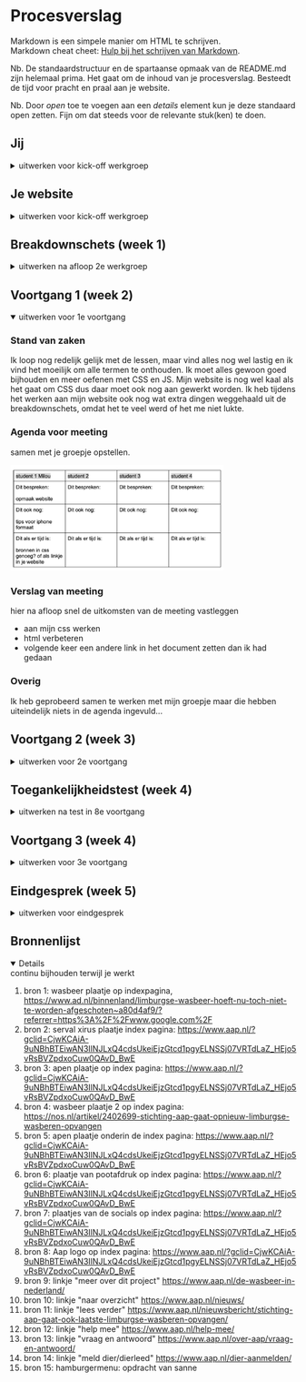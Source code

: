 # Procesverslag
Markdown is een simpele manier om HTML te schrijven.  
Markdown cheat cheet: [Hulp bij het schrijven van Markdown](https://github.com/adam-p/markdown-here/wiki/Markdown-Cheatsheet).

Nb. De standaardstructuur en de spartaanse opmaak van de README.md zijn helemaal prima. Het gaat om de inhoud van je procesverslag. Besteedt de tijd voor pracht en praal aan je website.

Nb. Door *open* toe te voegen aan een *details* element kun je deze standaard open zetten. Fijn om dat steeds voor de relevante stuk(ken) te doen.





## Jij

<details>
<summary>uitwerken voor kick-off werkgroep</summary>

### Auteur:
Milou Mulder

#### Je startniveau:
Blauw

#### Je focus:
responsive plane
 
</details>





## Je website

<details >
<summary>uitwerken voor kick-off werkgroep</summary>

### Je opdracht:
 <a= href= "https://www.aap.nl/"> stichting aap <a>

#### Screenshot(s) van de eerste pagina (small screen): 
homepage  
<img src="images/indexpagina!.jpg" width="375px" alt="homepage">

#### Screenshot(s) van de tweede pagina (small screen):
contact <br>
<img src="images/contactpagina!.jpg" width="375px" alt="contact pagina">
 
</details>



## Breakdownschets (week 1)

<details>
<summary>uitwerken na afloop 2e werkgroep</summary>

### homepage: 
<img src="images/siteuitgeschrevenhome.jpg" width="375px" alt="breakdown van de home pagina">

### contact pagina: 
<img src="images/siteuitgeschrevencontact.jpg" width="375px" alt="breakdown van contactpagina">

### overig
uiteindelijk heb ik wat kleine dingetjes van deze schets weggelaten, omdat het mij niet lukte of het had geen toegevoegde waarden.

</details>





## Voortgang 1 (week 2)

<details open>
<summary>uitwerken voor 1e voortgang</summary>

### Stand van zaken

Ik loop nog redelijk gelijk met de lessen, maar vind alles nog wel lastig en ik vind het moeilijk om alle termen te onthouden. Ik moet alles gewoon goed bijhouden en meer oefenen met CSS en JS. Mijn website is nog wel kaal als het gaat om CSS dus daar moet ook nog aan gewerkt worden. Ik heb tijdens het werken aan mijn website ook nog wat extra dingen weggehaald uit de breakdownschets, omdat het te veel werd of het me niet lukte. 


### Agenda voor meeting
samen met je groepje opstellen.

<img src="images/agenda1.png" width="375px" alt="agenda team">


### Verslag van meeting
hier na afloop snel de uitkomsten van de meeting vastleggen

- aan mijn css werken 
- html verbeteren 
- volgende keer een andere link in het document zetten dan ik had gedaan 

### Overig
Ik heb geprobeerd samen te werken met mijn groepje maar die hebben uiteindelijk niets in de agenda ingevuld...

</details>





## Voortgang 2 (week 3)

<details>
<summary>uitwerken voor 2e voortgang</summary>

### Stand van zaken
Ik heb wat meer css in mijn pagina verwerkt, maar ik moet wel volgde week extra hieraan gaan werken. Ook moet ik beginnen aan mijn tweede pagina en werken aan mijn hamburger menu. Het javascript gedeelte viel me nog wel tegen en de opdrachten die we moesten maken met css waren te doen, maar als je die in je eigen website moet verwerken, dan valt het ook nog erg tegen. 


### Agenda voor meeting
samen met je groepje opstellen

<img src="images/agenda2.png" width="375px" alt="agenda team">


### Verslag van meeting
hier na afloop snel de uitkomsten van de meeting vastleggen

- foto's gewoon in photoshop kleiner maken is makkelijk
- hamburger menu moet je even zelf kijken in de opdrachten en sommige opdrachten gewoon opnieuw maken om dat te kunnen maken 

### Overig
Ik heb weer geprobeerd samen te werken met mijn groepje maar die hebben uiteindelijk niets in de agenda ingevuld...

</details>





## Toegankelijkheidstest (week 4)

<details>
<summary>uitwerken na test in 8e voortgang</summary>

### Bevindingen
Lijst met je bevindingen die in de test naar voren kwamen:

#### voice-over
Als ik de voice-over test doe, dan leest hij de buttons bijvoorbeeld wel voor maar de tekst zoals titels niet. 

Dit zou opgelost kunnen worden door een naam te geven aan de titels zodat deze ook voorgelezen kunnen worden, maar dit is mij niet gelukt.

#### Voice-over 
De stem van de voice-over is mega vervelend. Na een minuut word het al vervelend. 

Ze zouden de stem wat meer mensenlijk kunnen maken en niet zo'n robot stem, maar wat ik zelf zou kunnen doen is de tekst duidelijker maken voor de gebruiker.

#### Voice-over 
Als je op mijn hamburger menu drukt dan zegt hij knop, maar dat is niet heel duidelijk voor de mensen die niet weten dat dat een hamburger menu is.  

Dan kan je misschien de naam veranderen van de button waardoor hij het duidelijker zegt. 

#### Bril blur 
Als je de blur bril op doet dan kan ik de linkjes in het donkergroen over de groene achtergrond en de witte tekst over de plaatjes niet goed lezen en zelfs de oranje tekst bijna niet, alleen als je heel dichtbij zit kan je het lezen.

Als de linkjes en de tekst dikgedrukt zijn en zwart gemaakt worden zou het beter te lezen zijn, maar blijft lastig. 

#### Bril wazig
Als je de de wazige bril op doet kan je ook het groene linkje niet zien 

Als de linkjes dikgedrukt zijn en zwart of donkergroen gemaakt worden zou het beter te lezen zijn 

#### Bril diabetes
Als je de de diabetes bril op doet kan opzich nog wel alles zien, maar je moet wel goed focussen op de letters 

#### motoriek elastiekje 
Je kan door het elastiekje je site nog redelijk bedienen maar het wordt wel lastig   

#### motoriek apparaatje
Je kan door het apparaatje niet heel goed je site bedienen. 

Dit zou je kunnen oplossen door te kunnen tabben door de website met je mond. Dit is wel lastig. Je kan nu wel door mijn website heen tabben.

</details>


## Voortgang 3 (week 4)

<details>
<summary>uitwerken voor 3e voortgang</summary>

### Stand van zaken
Ik moet nog veel doen aan mijn tweede pagina, maar dat hoeft niet heel veel werk te zijn. Dat zijn alleen een paar formuliertjes maken en verder is de header en de footer hetzelfde als de eerste pagina die ik heb gemaakt. 


### Agenda voor meeting
samen met je groepje opstellen

<img src="images/agenda3.png" width="375px" alt="agenda team">


### Verslag van meeting
hier na afloop snel de uitkomsten van de meeting vastleggen

- socials op zijn plaats zetten is gelukt 
- volgens de feedback moest ik van alle sections in mijn css id's maken, maar er werd juist verteld dat ik dat niet mocht gebruiken in de les dus dat ga ik niet veel veranderen. 

### Overig
Mijn groepje heeft weer niks in de agenda ingevuld...

</details>





## Eindgesprek (week 5)

<details>
<summary>uitwerken voor eindgesprek</summary>

### Stand van zaken
Ik ben trots op hoever ik ben gekomen. Het is niet perfect, maar wel beter dan ik had verwacht. Ik had misschien wat meer animaties willen toevoegen en extra gekke dingen, maar dat werd me een beetje te veel en te moeilijk. Daarom heb ik bij simpel gehouden, maar wel alles gedaan wat moest voor een voldoende (hoop ik).

### Screenshot(s)

indexpagina

<img src="images/home1.png" width="375px" alt="screenshots">

<img src="images/home2.png" width="375px" alt="screenshots">

<img src="images/home3.png" width="375px" alt="screenshots">

<img src="images/home4.png" width="375px" alt="screenshots">

contactpagina

<img src="images/contact1.png" width="375px" alt="screenshots">

<img src="images/contact2.png" width="375px" alt="screenshots">

<img src="images/contact3.png" width="375px" alt="screenshots">

</details>





## Bronnenlijst

<details open>
<summary>continu bijhouden terwijl je werkt</summary>

1. bron 1: wasbeer plaatje op indexpagina, https://www.ad.nl/binnenland/limburgse-wasbeer-hoeft-nu-toch-niet-te-worden-afgeschoten~a80d4af9/?referrer=https%3A%2F%2Fwww.google.com%2F 
2. bron 2: serval xirus plaatje index pagina: https://www.aap.nl/?gclid=CjwKCAiA-9uNBhBTEiwAN3IlNJLxQ4cdsUkeiEjzGtcd1pgyELNSSj07VRTdLaZ_HEjo5vRsBVZpdxoCuw0QAvD_BwE
3. bron 3: apen plaatje op index pagina: https://www.aap.nl/?gclid=CjwKCAiA-9uNBhBTEiwAN3IlNJLxQ4cdsUkeiEjzGtcd1pgyELNSSj07VRTdLaZ_HEjo5vRsBVZpdxoCuw0QAvD_BwE
4. bron 4: wasbeer plaatje 2 op index pagina: https://nos.nl/artikel/2402699-stichting-aap-gaat-opnieuw-limburgse-wasberen-opvangen
5. bron 5: apen plaatje onderin de index pagina: https://www.aap.nl/?gclid=CjwKCAiA-9uNBhBTEiwAN3IlNJLxQ4cdsUkeiEjzGtcd1pgyELNSSj07VRTdLaZ_HEjo5vRsBVZpdxoCuw0QAvD_BwE
6. bron 6: plaatje van pootafdruk op index pagina: https://www.aap.nl/?gclid=CjwKCAiA-9uNBhBTEiwAN3IlNJLxQ4cdsUkeiEjzGtcd1pgyELNSSj07VRTdLaZ_HEjo5vRsBVZpdxoCuw0QAvD_BwE
7. bron 7: plaatjes van de socials op index pagina: https://www.aap.nl/?gclid=CjwKCAiA-9uNBhBTEiwAN3IlNJLxQ4cdsUkeiEjzGtcd1pgyELNSSj07VRTdLaZ_HEjo5vRsBVZpdxoCuw0QAvD_BwE
8. bron 8: Aap logo op index pagina: https://www.aap.nl/?gclid=CjwKCAiA-9uNBhBTEiwAN3IlNJLxQ4cdsUkeiEjzGtcd1pgyELNSSj07VRTdLaZ_HEjo5vRsBVZpdxoCuw0QAvD_BwE
10. bron 9: linkje "meer over dit project" https://www.aap.nl/de-wasbeer-in-nederland/
11. bron 10: linkje "naar overzicht" https://www.aap.nl/nieuws/
12. bron 11: linkje "lees verder" https://www.aap.nl/nieuwsbericht/stichting-aap-gaat-ook-laatste-limburgse-wasberen-opvangen/
13. bron 12: linkje "help mee" https://www.aap.nl/help-mee/
14. bron 13: linkje "vraag en antwoord" https://www.aap.nl/over-aap/vraag-en-antwoord/
15. bron 14: linkje "meld dier/dierleed" https://www.aap.nl/dier-aanmelden/
16. bron 15: hamburgermenu: opdracht van sanne

</details>